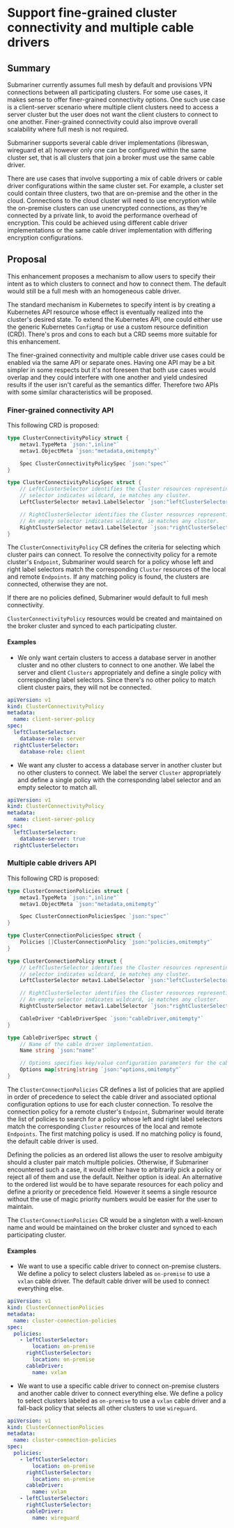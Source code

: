 # Support fine-grained cluster connectivity and multiple cable drivers

## Summary

Submariner currently assumes full mesh by default and provisions VPN connections between all participating clusters. For
some use cases, it makes sense to offer finer-grained connectivity options. One such use case is a client-server scenario
where multiple client clusters need to access a server cluster but the user does not want the client clusters to connect
to one another. Finer-grained connectivity could also improve overall scalability where full mesh is not required.

Submariner supports several cable driver implementations (libreswan, wireguard et al) however only one can be
configured within the same cluster set, that is all clusters that join a broker must use the same cable driver.

There are use cases that involve supporting a mix of cable drivers or cable driver configurations within the same
cluster set. For example, a cluster set could contain three clusters, two that are on-premise and the other
in the cloud. Connections to the cloud cluster will need to use encryption while the on-premise clusters can use
unencrypted connections, as they’re connected by a private link, to avoid the performance overhead of encryption.
This could be achieved using different cable driver implementations or the same cable driver implementation with
differing encryption configurations.

## Proposal

This enhancement proposes a mechanism to allow users to specify their intent as to which clusters to connect and how to
connect them. The default would still be a full mesh with an homogeneous cable driver.

The standard mechanism in Kubernetes to specify intent is by creating a Kubernetes API resource whose effect is eventually
realized into the cluster's desired state. To extend the Kubernetes API, one could either use the generic Kubernetes
`ConfigMap` or use a custom resource definition (CRD). There's pros and cons to each but a CRD seems more suitable for
this enhancement.

The finer-grained connectivity and multiple cable driver use cases could be enabled via the same API or separate ones.
Having one API may be a bit simpler in some respects but it's not foreseen that both use cases would overlap and they
could interfere with one another and yield undesired results if the user isn't careful as the semantics differ. Therefore
two APIs with some similar characteristics will be proposed.

### Finer-grained connectivity API

This following CRD is proposed:

```Go
type ClusterConnectivityPolicy struct {
    metav1.TypeMeta `json:",inline"`
    metav1.ObjectMeta `json:"metadata,omitempty"`

    Spec ClusterConnectivityPolicySpec `json:"spec"`
}

type ClusterConnectivityPolicySpec struct {
    // LeftClusterSelector identifies the Cluster resources representing the clusters on one end of a connection. An empty
    // selector indicates wildcard, ie matches any cluster.
    LeftClusterSelector metav1.LabelSelector `json:"leftClusterSelector,omitempty"`

    // RightClusterSelector identifies the Cluster resources representing the clusters on the other end of a connection.
    // An empty selector indicates wildcard, ie matches any cluster.
    RightClusterSelector metav1.LabelSelector `json:"rightClusterSelector,omitempty"`
}
```

The `ClusterConnectivityPolicy` CR defines the criteria for selecting which cluster pairs can connect. To resolve the
connectivity policy for a remote cluster's `Endpoint`, Submariner would search for a policy whose left and right label
selectors match the corresponding `Cluster` resources of the local and remote `Endpoints`. If any matching policy is found,
the clusters are connected, otherwise they are not.

If there are no policies defined, Submariner would default to full mesh connectivity.

`ClusterConnectivityPolicy` resources would be created and maintained on the broker cluster and synced to each participating cluster.

#### Examples

- We only want certain clusters to access a database server in another cluster and no other clusters to connect to one another. We
label the server and client `Clusters` appropriately and define a single policy with corresponding label selectors. Since there's
no other policy to match client cluster pairs, they will not be connected.

```yaml
apiVersion: v1
kind: ClusterConnectivityPolicy
metadata:
  name: client-server-policy
spec:
  leftClusterSelector:
    database-role: server
  rightClusterSelector:
    database-role: client
```

- We want any cluster to access a database server in another cluster but no other clusters to connect. We label the server
`Cluster` appropriately and define a single policy with the corresponding label selector and an empty selector to match all.

```yaml
apiVersion: v1
kind: ClusterConnectivityPolicy
metadata:
  name: client-server-policy
spec:
  leftClusterSelector:
    database-server: true
  rightClusterSelector:
```

### Multiple cable drivers API

This following CRD is proposed:

```Go
type ClusterConnectionPolicies struct {
    metav1.TypeMeta `json:",inline"`
    metav1.ObjectMeta `json:"metadata,omitempty"`

    Spec ClusterConnectionPoliciesSpec `json:"spec"`
}

type ClusterConnectionPoliciesSpec struct {
    Policies []ClusterConnectionPolicy `json:"policies,omitempty"`
}

type ClusterConnectionPolicy struct {
    // LeftClusterSelector identifies the Cluster resources representing the clusters on one end of a connection. An empty
    // selector indicates wildcard, ie matches any cluster.
    LeftClusterSelector metav1.LabelSelector `json:"leftClusterSelector,omitempty"`

    // RightClusterSelector identifies the Cluster resources representing the clusters on the other end of a connection.
    // An empty selector indicates wildcard, ie matches any cluster.
    RightClusterSelector metav1.LabelSelector `json:"rightClusterSelector,omitempty"`

    CableDriver *CableDriverSpec `json:"cableDriver,omitempty"`
}

type CableDriverSpec struct {
    // Name of the cable driver implementation.
    Name string `json:"name"`

    // Options specifies key/value configuration parameters for the cable driver.
    Options map[string]string `json:"options,omitempty"`
}
```

The `ClusterConnectionPolicies` CR defines a list of policies that are applied in order of precedence to select the cable driver
and associated optional configuration options to use for each cluster connection. To resolve the connection policy for a remote
cluster's `Endpoint`, Submariner would iterate the list of policies to search for a policy whose left and right label selectors
match the corresponding `Cluster` resources of the local and remote `Endpoints`. The first matching policy is used. If no matching
policy is found, the default cable driver is used.

Defining the policies as an ordered list allows the user to resolve ambiguity should a cluster pair match multiple policies.
Otherwise, if Submariner encountered such a case, it would either have to arbitrarily pick a policy or reject all of them and
use the default. Neither option is ideal. An alternative to the ordered list would be to have separate resources for each policy
and define a priority or precedence field. However it seems a single resource without the use of magic priority numbers would be
easier for the user to maintain.

The `ClusterConnectionPolicies` CR would be a singleton with a well-known name and would be maintained on the broker cluster
and synced to each participating cluster.

#### Examples

- We want to use a specific cable driver to connect on-premise clusters. We define a policy to select clusters labeled as
`on-premise` to use a `vxlan` cable driver. The default cable driver will be used to connect everything else.

```yaml
apiVersion: v1
kind: ClusterConnectionPolicies
metadata:
  name: cluster-connection-policies
spec:
  policies:
    - leftClusterSelector:
        location: on-premise
      rightClusterSelector:
        location: on-premise
      cableDriver:
        name: vxlan
```

- We want to use a specific cable driver to connect on-premise clusters and another cable driver to connect everything else.
We define a policy to select clusters labeled as `on-premise` to use a `vxlan` cable driver and a fall-back policy that selects
all other clusters to use `wireguard`.

```yaml
apiVersion: v1
kind: ClusterConnectionPolicies
metadata:
  name: cluster-connection-policies
spec:
  policies:
    - leftClusterSelector:
        location: on-premise
      rightClusterSelector:
        location: on-premise
      cableDriver:
        name: vxlan
    - leftClusterSelector:
      rightClusterSelector:
      cableDriver:
        name: wireguard
```
